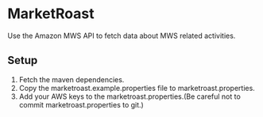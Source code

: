 # MarketRoast
Use the Amazon MWS API to fetch data about MWS related activities.

## Setup
1. Fetch the maven dependencies.
2. Copy the marketroast.example.properties file to marketroast.properties.
3. Add your AWS keys to the marketroast.properties.(Be careful not to commit marketroast.properties to git.)